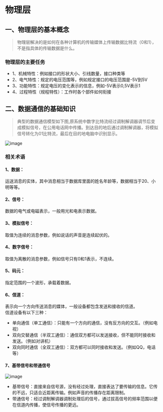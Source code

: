 # 物理层
## 一、物理层的基本概念

> 物理层解决的是如何在各种计算机的传输媒体上传输数据比特流（0和1），不是指具体的传输数据是什么。

### 物理层的主要任务
* 1、机械特性：例如接口的形状大小、引线数量，接口种类等
* 2、电气特性：规定的电压范围等，例如规定接口的电压范围是-5V到5V
* 3、功能特性：规定电压的变化表示的信息，例如-5V表示0,5V表示1
* 4、过程特性（规程特性）：工作时各个部件如何衔接

## 二、数据通信的基础知识

> 典型的数据通信模型如下图,原系统中数字比特流经过调制解调器调节后变成模拟信号，在公用电话网中传播。到达目的地后通过调制解调器，将模拟信号转化为01比特流，最后在目的地电脑中识别显示。

![image](https://github.com/spesserta/My-note/assets/138494873/1f1cd2c7-5d34-4568-84dd-5a8be518fb6d)

### 相关术语
#### 1、数据：
运送消息的实体，其中消息相当于数据库里面的姓名年龄等，数据相当于20、小明等等。
#### 2、信号：
数据的电气或电磁表示，一般用光和电表示数据。
#### 3、模拟信号：
取值为连续的消息参数，例如说话的声音是连续起伏的。
#### 4、数字信号：
取值为离散的消息参数，例如信号只有0和1表示，不连续。
#### 5、码元：
指定范围的一个波形，承载着数据。
#### 6、信道：
表示向一个方向传送消息的媒体，一般设备都包含发送和接收的信道。<br>
信道设备有以下三种：<br>
* 单向通信（单工通信）：只能有一个方向的通信，没有反方向的交互。（例如电视）
* 双向交替通信（半双工通信）：通信双方都可以发送接收，但不能同时接收和发送。（例如对讲机）
* 双向同时通信（全双工通信）：双方都可以同时接收和发送。（例如QQ，电话等）
#### 7、基带信号和带通信号

![image](https://github.com/spesserta/My-note/assets/138494873/8450d618-7056-4920-9d43-9c4f903953c1)

* 基带信号：直接来自信号源，没有经过处理，直接表达了要传输的信息。它传的不远，只适合近距离传输。例如声音的传播存在距离限制。
* 带通信号：经过调制解调器调制处理后的信号，通过拔高信号的频率范围以便在信道内传播，使信号传播的更远。








